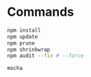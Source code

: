 # Commands

```bash
npm install
npm update
npm prune
npm shrinkwrap
npm audit --fix # --force

mocha
```
